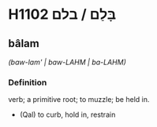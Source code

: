 # H1102 בָּלַם / בלם

## bâlam

_(baw-lam' | baw-LAHM | ba-LAHM)_

### Definition

verb; a primitive root; to muzzle; be held in.

- (Qal) to curb, hold in, restrain
